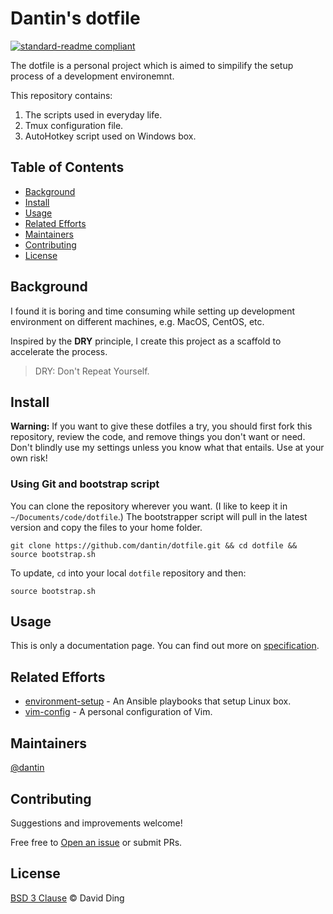 # Dantin's dotfile

[![standard-readme compliant](https://img.shields.io/badge/readme%20style-standard-brightgreen.svg?style=flat-square)](https://github.com/RichardLitt/standard-readme)

The dotfile is a personal project which is aimed to simpilify the setup process of a development environemnt.

This repository contains:

1. The scripts used in everyday life.
2. Tmux configuration file.
3. AutoHotkey script used on Windows box.

## Table of Contents

- [Background](#background)
- [Install](#install)
- [Usage](#usage)
- [Related Efforts](#related-efforts)
- [Maintainers](#maintainers)
- [Contributing](#contributing)
- [License](#license)

## Background

I found it is boring and time consuming while setting up development environment on different machines, e.g.
MacOS, CentOS, etc.

Inspired by the __DRY__ principle, I create this project as a scaffold to accelerate the process.

> DRY: Don't Repeat Yourself.


## Install

__Warning:__ If you want to give these dotfiles a try, you should first fork this repository, review the code, and
remove things you don't want or need. Don't blindly use my settings unless you know what that entails. Use at your
own risk!

### Using Git and bootstrap script

You can clone the repository wherever you want. (I like to keep it in `~/Documents/code/dotfile`.) The bootstrapper
script will pull in the latest version and copy the files to your home folder.

    git clone https://github.com/dantin/dotfile.git && cd dotfile && source bootstrap.sh

To update, `cd` into your local `dotfile` repository and then:

    source bootstrap.sh

## Usage

This is only a documentation page. You can find out more on [specification](docs/SPEC.md).

## Related Efforts

- [environment-setup](https://github.com/dantin/environment-setup) - An Ansible playbooks that setup Linux box.
- [vim-config](https://github.com/dantin/vim-config) - A personal configuration of Vim.

## Maintainers

[@dantin](https://github.com/dantin)

## Contributing

Suggestions and improvements welcome!

Free free to [Open an issue](https://github.com/dantin/dotfile/issues/new) or submit PRs.

## License

[BSD 3 Clause](LICENSE) © David Ding
